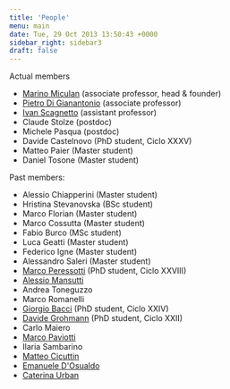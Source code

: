 ```yaml
---
title: 'People'
menu: main
date: Tue, 29 Oct 2013 13:50:43 +0000
sidebar_right: sidebar3
draft: false
---
```


Actual members

*   [Marino Miculan](http://www.dimi.uniud.it/~marino.miculan) (associate professor, head & founder)
*   [Pietro Di Gianantonio](http://www.dimi.uniud.it/~pietro.digianantonio) (associate professor)
*   [Ivan Scagnetto](http://www.dimi.uniud.it/~ivan.scagnetto) (assistant professor)
*   Claude Stolze (postdoc)
*   Michele Pasqua (postdoc)
*   Davide Castelnovo (PhD student, Ciclo XXXV)
*   Matteo Paier (Master student)
*   Daniel Tosone (Master student)

Past members:

*   Alessio Chiapperini (Master student)
*   Hristina Stevanovska (BSc student)
*   Marco Florian (Master student)
*   Marco Cossutta (Master student)
*   Fabio Burco (MSc student)
*   Luca Geatti (Master student)
*   Federico Igne (Master student)
*   Alessandro Saleri (Master student)
*   [Marco Peressotti](https://uniud.academia.edu/MarcoPeressotti) (PhD student, Ciclo XXVIII)
*   [Alessio Mansutti](http://www.lsv.fr/~mansutti)
*   Andrea Toneguzzo
*   Marco Romanelli
*   [Giorgio Bacci](http://people.cs.aau.dk/~grbacci/) (PhD student, Ciclo XXIV)
*   [Davide Grohmann](http://dk.linkedin.com/pub/davide-grohmann/38/b3a/535) (PhD student, Ciclo XXII)
*   Carlo Maiero
*   [Marco Paviotti](http://www.itu.dk/people/mpav/)
*   Ilaria Sambarino
*   [Matteo Cicuttin](http://www.matteocicuttin.it)
*   [Emanuele D'Osualdo](https://www.emanueledosualdo.com/)
*   [Caterina Urban](https://caterinaurban.github.io/)